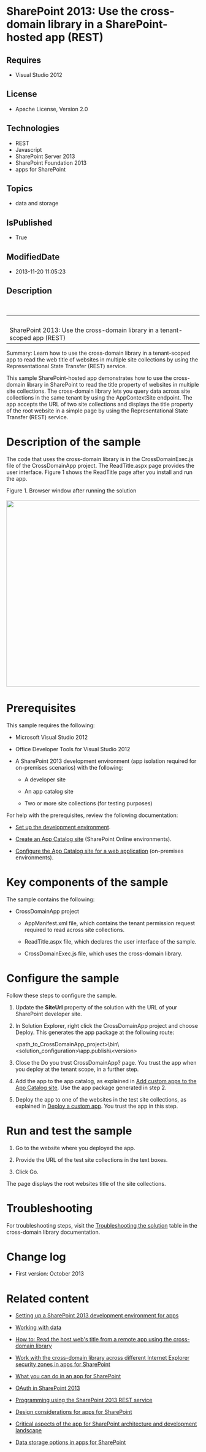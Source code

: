 # SharePoint 2013: Use the cross-domain library in a SharePoint-hosted app (REST)
## Requires
* Visual Studio 2012
## License
* Apache License, Version 2.0
## Technologies
* REST
* Javascript
* SharePoint Server 2013
* SharePoint Foundation 2013
* apps for SharePoint
## Topics
* data and storage
## IsPublished
* True
## ModifiedDate
* 2013-11-20 11:05:23
## Description

<p>&nbsp;</p>
<table id="bottomTable" cellspacing="0" cellpadding="0">
<tbody>
<tr id="headerTableRow1">
<td align="left"><span id="runningHeaderText">&nbsp;</span></td>
</tr>
<tr id="headerTableRow2">
<td align="left"><span id="nsrTitle">SharePoint 2013: Use the cross-domain library in a tenant-scoped app (REST)</span></td>
</tr>
</tbody>
</table>
<p></p>
<div id="mainSection">
<div id="mainBody">
<div class="summary">
<p><span class="label">Summary:</span>&nbsp;Learn how to use the cross-domain library in a tenant-scoped app to read the web title of websites in multiple site collections by using the Representational State Transfer (REST) service.</p>
</div>
<div class="introduction">
<p>This sample SharePoint-hosted app demonstrates how to use the cross-domain library in SharePoint to read the title property of websites in multiple site collections. The cross-domain library lets you query data across site collections in the same tenant
 by using the <span class="keyword">AppContextSite</span> endpoint. The app accepts the URL of two site collections and displays the title property of the root website in a simple page by using the Representational State Transfer (REST) service.</p>
</div>
<h1 class="heading">Description of the sample</h1>
<div class="section" id="sectionSection0">
<p>The code that uses the cross-domain library is in the CrossDomainExec.js file of the CrossDomainApp project. The ReadTitle.aspx page provides the user interface. Figure 1 shows the ReadTitle page after you install and run the app.</p>
<div class="caption">Figure 1. Browser window after running the solution</div>
<br>
<img id="101489" src="http://i1.code.msdn.s-msft.com/sharepoint-2013-use-the-00c37814/image/file/101489/1/crossdomaintenantscope_result.png" alt="" width="555" height="485"></div>
<h1 class="heading">Prerequisites</h1>
<div class="section" id="sectionSection1">
<p>This sample requires the following:</p>
<ul>
<li>
<p>Microsoft Visual Studio 2012</p>
</li><li>
<p>Office Developer Tools for Visual Studio 2012</p>
</li><li>
<p>A SharePoint 2013 development environment (app isolation required for on-premises scenarios) with the following:</p>
<ul>
<li>
<p>A developer site</p>
</li><li>
<p>An app catalog site</p>
</li><li>
<p>Two or more site collections (for testing purposes)</p>
</li></ul>
</li></ul>
<p>For help with the prerequisites, review the following documentation:</p>
<ul>
<li>
<p><a href="http://msdn.microsoft.com/library/jj163980.aspx#SP15GettingStartedappdev_WhatDoYouNeed" target="_blank">Set up the development environment</a>.</p>
</li><li>
<p><a href="http://office.microsoft.com/en-us/sharepoint-help/use-the-app-catalog-to-make-custom-business-apps-available-for-your-sharepoint-online-environment-HA102772362.aspx#_Toc347303048" target="_blank">Create an App Catalog site</a> (SharePoint Online
 environments).</p>
</li><li>
<p><a href="http://technet.microsoft.com/library/fp161234.aspx#ConfigureAppGallery" target="_blank">Configure the App Catalog site for a web application</a> (on-premises environments).</p>
</li></ul>
</div>
<h1 class="heading">Key components of the sample</h1>
<div class="section" id="sectionSection2">
<p>The sample contains the following:</p>
<ul>
<li>
<p>CrossDomainApp project</p>
<ul>
<li>
<p>AppManifest.xml file, which contains the tenant permission request required to read across site collections.</p>
</li><li>
<p>ReadTitle.aspx file, which declares the user interface of the sample.</p>
</li><li>
<p>CrossDomainExec.js file, which uses the cross-domain library.</p>
</li></ul>
</li></ul>
</div>
<h1 class="heading">Configure the sample</h1>
<div class="section" id="sectionSection3">
<p>Follow these steps to configure the sample.</p>
<div class="subSection">
<ol>
<li>
<p>Update the <strong>SiteUrl</strong> property of the solution with the URL of your SharePoint developer site.</p>
</li><li>
<p>In <span class="ui">Solution Explorer</span>, right click the <span class="ui">
CrossDomainApp</span> project and choose <span class="ui">Deploy</span>. This generates the app package at the following route:</p>
<p><span class="placeholder">&lt;path_to_CrossDomainApp_project&gt;</span>\bin\<span class="placeholder">&lt;solution_configuration&gt;</span>\app.publish\<span class="placeholder">&lt;version&gt;</span></p>
</li><li>
<p>Close the <span class="ui">Do you trust CrossDomainApp?</span> page. You trust the app when you deploy at the tenant scope, in a further step.</p>
</li><li>
<p>Add the app to the app catalog, as explained in <a href="http://office.microsoft.com/en-us/sharepoint-help/use-the-app-catalog-to-make-custom-business-apps-available-for-your-sharepoint-online-environment-HA102772362.aspx#_Toc347303049" target="_blank">
Add custom apps to the App Catalog site</a>. Use the app package generated in step 2.</p>
</li><li>
<p>Deploy the app to one of the websites in the test site collections, as explained in
<a href="http://office.microsoft.com/en-us/sharepoint-help/use-the-app-catalog-to-make-custom-business-apps-available-for-your-sharepoint-online-environment-HA102772362.aspx#_Toc347303052" target="_blank">
Deploy a custom app</a>. You trust the app in this step.</p>
</li></ol>
</div>
</div>
<h1 class="heading">Run and test the sample</h1>
<div class="section" id="sectionSection4">
<div class="subSection">
<ol>
<li>
<p>Go to the website where you deployed the app.</p>
</li><li>
<p>Provide the URL of the test site collections in the text boxes.</p>
</li><li>
<p>Click <span class="ui">Go</span>.</p>
</li></ol>
</div>
<p>The page displays the root websites title of the site collections.</p>
</div>
<h1 class="heading">Troubleshooting</h1>
<div class="section" id="sectionSection5">
<p>For troubleshooting steps, visit the <a href="http://msdn.microsoft.com/library/bc37ff5c-1285-40af-98ae-01286696242d# SP15Accessdatafromremoteapp_Troubleshoot" target="_blank">
Troubleshooting the solution</a> table in the cross-domain library documentation.</p>
</div>
<h1 class="heading">Change log</h1>
<div class="section" id="sectionSection6">
<ul>
<li>
<p>First version: October 2013</p>
</li></ul>
</div>
<h1 class="heading">Related content</h1>
<div class="section" id="sectionSection7">
<ul>
<li>
<p><a href="http://msdn.microsoft.com/library/b0878c12-27c9-4eea-ae3b-7e79e5a8838d" target="_blank">Setting up a SharePoint 2013 development environment for apps</a></p>
</li><li>
<p><a href="http://msdn.microsoft.com/library/1534a5f4-1d83-45b4-9714-3a1995677d85" target="_blank">Working with data</a></p>
</li><li>
<p><a href="http://msdn.microsoft.com/library/bc37ff5c-1285-40af-98ae-01286696242d" target="_blank">How to: Read the host web's title from a remote app using the cross-domain library</a></p>
</li><li>
<p><a href="http://msdn.microsoft.com/library/3d24f916-60b2-4ea9-b182-82e33cad06e8" target="_blank">Work with the cross-domain library across different Internet Explorer security zones in apps for SharePoint</a></p>
</li><li>
<p><a href="http://msdn.microsoft.com/library/26f2999e-db7f-4fe7-a00f-05b009b1927d" target="_blank">What you can do in an app for SharePoint</a></p>
</li><li>
<p><a href="http://msdn.microsoft.com/library/bde5647a-fff1-4b51-b67b-2139de79ce4a" target="_blank">OAuth in SharePoint 2013</a></p>
</li><li>
<p><a href="http://msdn.microsoft.com/library/d4b5c277-ed50-420c-8a9b-860342284b72" target="_blank">Programming using the SharePoint 2013 REST service</a></p>
</li><li>
<p><a href="http://msdn.microsoft.com/library/0942fdce-3227-496a-8873-399fc1dbb72c" target="_blank">Design considerations for apps for SharePoint</a></p>
</li><li>
<p><a href="http://msdn.microsoft.com/library/ae96572b-8f06-4fd3-854f-fc312f7f2d88" target="_blank">Critical aspects of the app for SharePoint architecture and development landscape</a></p>
</li><li>
<p><a href="http://msdn.microsoft.com/library/3034f03c-2d5a-46de-9cb8-2c101ff194fa" target="_blank">Data storage options in apps for SharePoint</a></p>
</li></ul>
</div>
</div>
</div>
<p></p>
